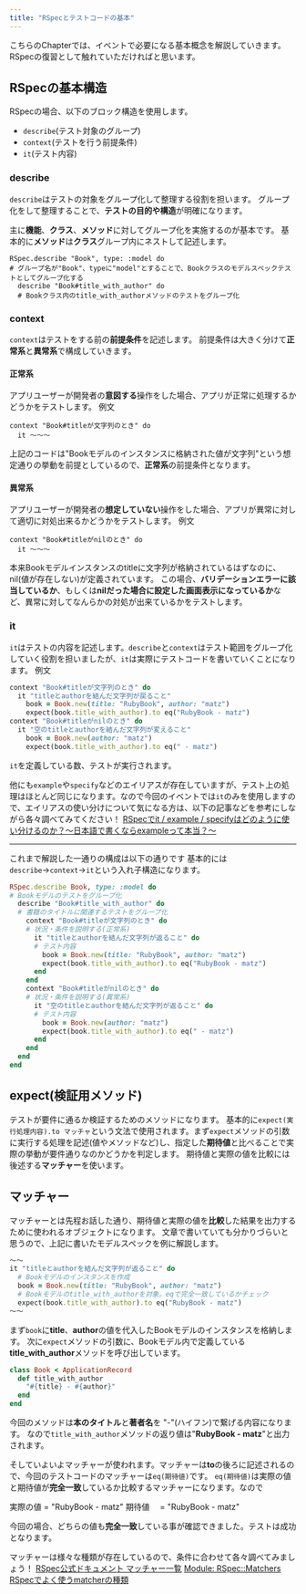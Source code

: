 ```yaml
---
title: "RSpecとテストコードの基本"
---
```

こちらのChapterでは、イベントで必要になる基本概念を解説していきます。
RSpecの復習として触れていただければと思います。
## RSpecの基本構造
RSpecの場合、以下のブロック構造を使用します。
- `describe`(テスト対象のグループ)
- `context`(テストを行う前提条件)
- `it`(テスト内容)
### describe
`describe`はテストの対象をグループ化して整理する役割を担います。
グループ化をして整理することで、**テストの目的や構造**が明確になります。

主に**機能**、**クラス**、**メソッド**に対してグループ化を実施するのが基本です。
基本的に**メソッド**は**クラス**グループ内にネストして記述します。
```ruby:例文(book_spec.rb)
RSpec.describe "Book", type: :model do
# グループ名が"Book"、typeに"model"とすることで、Bookクラスのモデルスペックテストとしてグループ化する
  describe "Book#title_with_author" do
  # Bookクラス内のtitle_with_authorメソッドのテストをグループ化
```

### context
`context`はテストをする前の**前提条件**を記述します。
前提条件は大きく分けて**正常系**と**異常系**で構成していきます。
#### 正常系
アプリユーザーが開発者の**意図する**操作をした場合、アプリが正常に処理するかどうかをテストします。
例文
```ruby:正常系 book_spec.rb
context "Book#titleが文字列のとき" do
  it 〜〜〜
```
上記のコードは"Bookモデルのインスタンスに格納された値が文字列"という想定通りの挙動を前提としているので、**正常系**の前提条件となります。
#### 異常系
アプリユーザーが開発者の**想定していない**操作をした場合、アプリが異常に対して適切に対処出来るかどうかをテストします。
例文
```ruby:異常系 book_spec.rb
context "Book#titleがnilのとき" do
  it 〜〜〜
```
本来Bookモデルインスタンスのtitleに文字列が格納されているはずなのに、nil(値が存在しない)が定義されています。
この場合、**バリデーションエラーに該当しているか**、もしくは**nilだった場合に設定した画面表示になっているか**など、異常に対してなんらかの対処が出来ているかをテストします。
### it
`it`はテストの内容を記述します。`describe`と`context`はテスト範囲をグループ化していく役割を担いましたが、`it`は実際にテストコードを書いていくことになります。
例文
```ruby:book_spec.rb
context "Book#titleが文字列のとき" do
  it "titleとauthorを結んだ文字列が戻ること"
    book = Book.new(title: "RubyBook", author: "matz")
    expect(book.title_with_author).to eq("RubyBook - matz")
context "Book#titleがnilのとき" do
  it "空のtitleとauthorを結んだ文字列が変えること"
    book = Book.new(author: "matz")
    expect(book.title_with_author).to eq(" - matz")
```
`it`を定義している数、テストが実行されます。

他にも`example`や`specify`などのエイリアスが存在していますが、テスト上の処理はほとんど同じになります。なので今回のイベントでは`it`のみを使用しますので、エイリアスの使い分けについて気になる方は、以下の記事などを参考にしながら各々調べてみてください！
[RSpecでit / example / specifyはどのように使い分けるのか？〜日本語で書くならexampleって本当？〜](https://qiita.com/jnchito/items/8766405c06690cfcb32b)
- - -
これまで解説した一通りの構成は以下の通りです
基本的には`describe`→`context`→`it`という入れ子構造になります。
```ruby:models/book_spec.rb
RSpec.describe Book, type: :model do
# Bookモデルのテストをグループ化
  describe "Book#title_with_author" do
  # 書籍のタイトルに関連するテストをグループ化
    context "Book#titleが文字列のとき" do
    # 状況・条件を説明する(正常系)
      it "titleとauthorを結んだ文字列が返ること" do
      # テスト内容
        book = Book.new(title: "RubyBook", author: "matz")
        expect(book.title_with_author).to eq("RubyBook - matz")
      end
    end
    context "Book#titleがnilのとき" do
    # 状況・条件を説明する(異常系)
      it "空のtitleとauthorを結んだ文字列が返ること" do
      # テスト内容
        book = Book.new(author: "matz")
        expect(book.title_with_author).to eq(" - matz")
      end
    end
  end
end
```
## expect(検証用メソッド)
テストが要件に通るか検証するためのメソッドになります。
基本的に`expect(実行処理内容).to マッチャ`という文法で使用されます。まず`expect`メソッドの引数に実行する処理を記述(値やメソッドなど)し、指定した**期待値**と比べることで実際の挙動が要件通りなのかどうかを判定します。
期待値と実際の値を比較には後述する**マッチャー**を使います。

## マッチャー
マッチャーとは先程お話した通り、期待値と実際の値を**比較**した結果を出力するために使われるオブジェクトになります。
文章で書いていても分かりづらいと思うので、上記に書いたモデルスペックを例に解説します。
```ruby:models/book_spec.rb
〜〜
it "titleとauthorを結んだ文字列が返ること" do
  # Bookモデルのインスタンスを作成
  book = Book.new(title: "RubyBook", author: "matz")
  # Bookモデルのtitle_with_authorを対象。eqで完全一致しているかチェック
  expect(book.title_with_author).to eq("RubyBook - matz")
〜〜
```
まず`book`に**title**、**author**の値を代入したBookモデルのインスタンスを格納します。
次に`expect`メソッドの引数に、Bookモデル内で定義している**title_with_author**メソッドを呼び出しています。
```ruby:models/book.rb
class Book < ApplicationRecord
  def title_with_author
    "#{title} - #{author}"
  end
end
```
今回のメソッドは**本のタイトル**と**著者名**を "-"(ハイフン)で繋げる内容になります。
なので`title_with_author`メソッドの返り値は"**RubyBook - matz**"と出力されます。

そしていよいよマッチャーが使われます。マッチャーは**to**の後ろに記述されるので、今回のテストコードのマッチャーは`eq(期待値)`です。
`eq(期待値)`は実際の値と期待値が**完全一致**しているか比較するマッチャーになります。なので

実際の値 = "RubyBook - matz"
期待値　 = "RubyBook - matz"

今回の場合、どちらの値も**完全一致**している事が確認できました。テストは成功となります。

マッチャーは様々な種類が存在しているので、条件に合わせて各々調べてみましょう！
[RSpec公式ドキュメント マッチャー一覧](https://rspec.info/features/3-12/rspec-expectations/built-in-matchers/)
[Module: RSpec::Matchers](https://www.rubydoc.info/gems/rspec-expectations/RSpec/Matchers)
[RSpecでよく使うmatcherの種類](https://qiita.com/Hashimoto-Noriaki/items/bafbdac8e6a2fe1fd8b1)